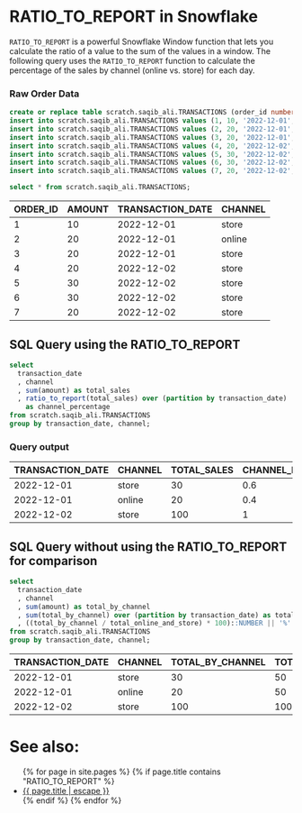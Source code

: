 # RATIO_TO_REPORT in Snowflake

`RATIO_TO_REPORT` is a powerful Snowflake Window function that lets you calculate the ratio of a value to the sum of the values in a window. The following query uses the `RATIO_TO_REPORT` function to calculate the percentage of the sales by channel (online vs. store) for each day.

### Raw Order Data

```sql
create or replace table scratch.saqib_ali.TRANSACTIONS (order_id number, amount number, transaction_date date, channel varchar(20));
insert into scratch.saqib_ali.TRANSACTIONS values (1, 10, '2022-12-01', 'store');
insert into scratch.saqib_ali.TRANSACTIONS values (2, 20, '2022-12-01', 'online');
insert into scratch.saqib_ali.TRANSACTIONS values (3, 20, '2022-12-01', 'store');
insert into scratch.saqib_ali.TRANSACTIONS values (4, 20, '2022-12-02', 'store');
insert into scratch.saqib_ali.TRANSACTIONS values (5, 30, '2022-12-02', 'store');
insert into scratch.saqib_ali.TRANSACTIONS values (6, 30, '2022-12-02', ' store');
insert into scratch.saqib_ali.TRANSACTIONS values (7, 20, '2022-12-02', 'store');
```

```sql
select * from scratch.saqib_ali.TRANSACTIONS;
```

| ORDER_ID | AMOUNT | TRANSACTION_DATE | CHANNEL |
|----------|--------|------------------|---------|
| 1        | 10     | 2022-12-01       | store   |
| 2        | 20     | 2022-12-01       | online  |
| 3        | 20     | 2022-12-01       | store   |
| 4        | 20     | 2022-12-02       | store   |
| 5        | 30     | 2022-12-02       | store   |
| 6        | 30     | 2022-12-02       | store   |
| 7        | 20     | 2022-12-02       | store   |


## SQL Query using the RATIO_TO_REPORT
```sql
select
  transaction_date
  , channel
  , sum(amount) as total_sales
  , ratio_to_report(total_sales) over (partition by transaction_date) 
    as channel_percentage
from scratch.saqib_ali.TRANSACTIONS 
group by transaction_date, channel;
```
### Query output

| TRANSACTION_DATE | CHANNEL | TOTAL_SALES | CHANNEL_PERCENTAGE |
|------------------|---------|-------------|--------------------|
| 2022-12-01       | store   | 30          | 0.6                |
| 2022-12-01       | online  | 20          | 0.4                |
| 2022-12-02       | store   | 100         | 1                  |



## SQL Query without using the RATIO_TO_REPORT for comparison
```sql
select
  transaction_date
  , channel
  , sum(amount) as total_by_channel
  , sum(total_by_channel) over (partition by transaction_date) as total_online_and_store
  , ((total_by_channel / total_online_and_store) * 100)::NUMBER || '%' as channel_percentage
from scratch.saqib_ali.TRANSACTIONS 
group by transaction_date, channel;
```

| TRANSACTION_DATE | CHANNEL | TOTAL_BY_CHANNEL | TOTAL_ONLINE_AND_STORE | CHANNEL_PERCENTAGE |
|------------------|---------|------------------|------------------------|--------------------|
| 2022-12-01       | store   | 30               | 50                     | 60%                |
| 2022-12-01       | online  | 20               | 50                     | 40%                |
| 2022-12-02       | store   | 100              | 100                    | 100%               |



# See also:
<ul id="recent-articles">
{% for page in site.pages %}
    {% if page.title contains "RATIO_TO_REPORT" %}
    <li>
    <a href="{{ page.url | relative_url }}">{{ page.title | escape }}</a>
    </li>
    {% endif %}
{% endfor %}
</ul>

